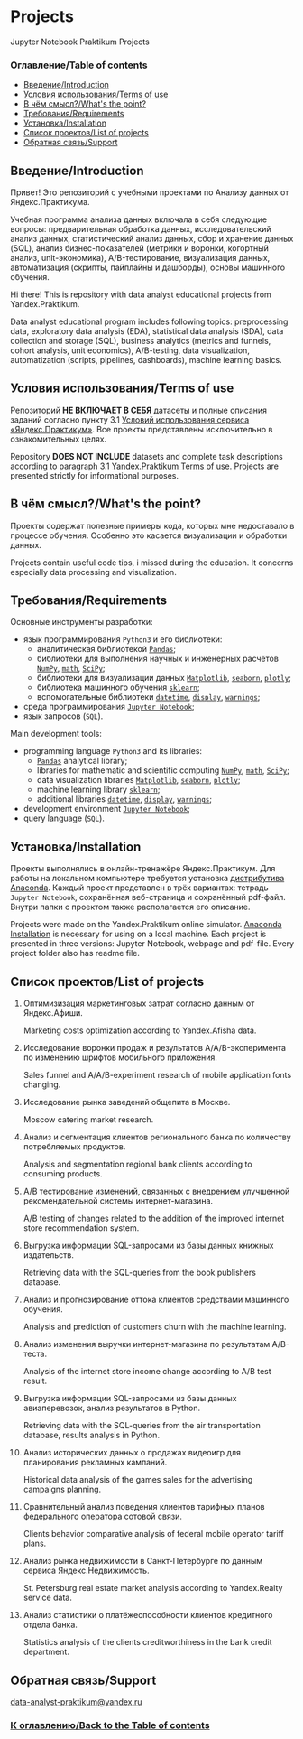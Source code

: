 # Projects
Jupyter Notebook Praktikum Projects

### Оглавление/Table of contents<a class="anchor" id="contents"></a>
* [Введение/Introduction](#chapter1)
* [Условия использования/Terms of use](#chapter2)
* [В чём смысл?/What's the point?](#chapter3)
* [Требования/Requirements](#chapter4)
* [Установка/Installation](#chapter5)
* [Список проектов/List of projects](#chapter6)
* [Обратная связь/Support](#chapter7)

## Введение/Introduction<a class="anchor" id="chapter1"></a>
Привет! Это репозиторий с учебными проектами по Анализу данных от Яндекс.Практикума.

Учебная программа анализа данных включала в себя следующие вопросы: предварительная обработка данных, исследовательский анализ данных, статистический анализ данных, сбор и хранение данных (SQL), анализ бизнес-показателей (метрики и воронки, когортный анализ, unit-экономика), A/B-тестирование, визуализация данных, автоматизация (скрипты, пайплайны и дашборды), основы машинного обучения.

Hi there! This is repository with data analyst educational projects from Yandex.Praktikum.

Data analyst educational program includes following topics: preprocessing data, exploratory data analysis (EDA), statistical data analysis (SDA), data collection and storage (SQL), business analytics (metrics and funnels, cohort analysis, unit economics), A/B-testing, data visualization, automatization (scripts, pipelines, dashboards), machine learning basics.

## Условия использования/Terms of use<a class="anchor" id="chapter2"></a>
Репозиторий **НЕ ВКЛЮЧАЕТ В СЕБЯ** датасеты и полные описания заданий согласно пункту 3.1 [Условий использования сервиса «Яндекс.Практикум»](https://yandex.ru/legal/praktikum_termsofuse/). Все проекты представлены исключительно в ознакомительных целях.

Repository **DOES NOT INCLUDE** datasets and complete task descriptions according to paragraph 3.1 [Yandex.Praktikum Terms of use](https://yandex.ru/legal/praktikum_termsofuse/). Projects are presented strictly for informational purposes.

## В чём смысл?/What's the point?<a class="anchor" id="chapter3"></a>
Проекты содержат полезные примеры кода, которых мне недоставало в процессе обучения. Особенно это касается визуализации и обработки данных.

Projects contain useful code tips, i missed during the education. It concerns especially data processing and visualization.

## Требования/Requirements<a class="anchor" id="chapter4"></a>
Основные инструменты разработки:
- язык программирования `Python3` и его библиотеки:
	- аналитическая библиотекой [`Pandas`](https://pandas.pydata.org/);
	- библиотеки для выполнения научных и инженерных расчётов [`NumPy`](http://www.numpy.org/), [`math`](https://docs.python.org/3/library/math.html), [`SciPy`](https://www.scipy.org/);
	- библиотеки для визуализации данных [`Matplotlib`](https://matplotlib.org/), [`seaborn`](https://seaborn.pydata.org/), [`plotly`](https://plotly.com/python/);
	- библиотека машинного обучения [`sklearn`](https://www.sklearn.org/);
	- вспомогательные библиотеки [`datetime`](https://docs.python.org/3/library/datetime.html), [`display`](https://ipython.org/ipython-doc/3/api/generated/IPython.display.html), [`warnings`](https://docs.python.org/3/library/warnings.html);
- среда программирования [`Jupyter Notebook`](https://jupyter.org/);
- язык запросов (`SQL`).

Main development tools:
- programming language `Python3` and its libraries:
	- [`Pandas`](https://pandas.pydata.org/) analytical library;
	- libraries for mathematic and scientific computing [`NumPy`](http://www.numpy.org/), [`math`](https://docs.python.org/3/library/math.html), [`SciPy`](https://www.scipy.org/);
	- data visualization libraries [`Matplotlib`](https://matplotlib.org/), [`seaborn`](https://seaborn.pydata.org/), [`plotly`](https://plotly.com/python/);
	- machine learning library [`sklearn`](https://www.sklearn.org/);
	- additional libraries [`datetime`](https://docs.python.org/3/library/datetime.html), [`display`](https://ipython.org/ipython-doc/3/api/generated/IPython.display.html), [`warnings`](https://docs.python.org/3/library/warnings.html);
- development environment [`Jupyter Notebook`](https://jupyter.org/);
- query language (`SQL`).

## Установка/Installation<a class="anchor" id="chapter5"></a>
Проекты выполнялись в онлайн-тренажёре Яндекс.Практикум. Для работы на локальном компьютере требуется установка [дистрибутива Anaconda](https://www.anaconda.com/distribution/). Каждый проект представлен в трёх вариантах: тетрадь `Jupyter Notebook`, сохранённая веб-страница и сохранённый pdf-файл. Внутри папки с проектом также располагается его описание.

Projects were made on the Yandex.Praktikum online simulator. [Anaconda Installation](https://www.anaconda.com/distribution/) is necessary for using on a local machine. Each project is presented in three versions: Jupyter Notebook, webpage and pdf-file. Every project folder also has readme file.

## Список проектов/List of projects<a class="anchor" id="chapter6"></a>
1. Оптимизизация маркетинговых затрат согласно данным от Яндекс.Афиши.

	Marketing costs optimization according to Yandex.Afisha data.

2. Исследование воронки продаж и результатов A/A/B-эксперимента по изменению шрифтов мобильного приложения.

	Sales funnel and A/A/B-experiment research of mobile application fonts changing.

3. Исследование рынка заведений общепита в Москве.

	Moscow catering market research.

4. Анализ и сегментация клиентов регионального банка по количеству потребляемых продуктов.

	Analysis and segmentation regional bank clients according to consuming products.

5. A/B тестирование изменений, связанных с внедрением улучшенной рекомендательной системы интернет-магазина.

	A/B testing of changes related to the addition of the improved internet store recommendation system.

6. Выгрузка информации SQL-запросами из базы данных книжных издательств.

	Retrieving data with the SQL-queries from the book publishers database.

7. Анализ и прогнозирование оттока клиентов средствами машинного обучения.

	Analysis and prediction of customers churn with the machine learning.

8. Анализ изменения выручки интернет-магазина по результатам A/B-теста.

	Analysis of the internet store income change according to A/B test result.

9. Выгрузка информации SQL-запросами из базы данных авиаперевозок, анализ результатов в Python.

	Retrieving data with the SQL-queries from the air transportation database, results analysis in Python.

10. Анализ исторических данных о продажах видеоигр для планирования рекламных кампаний.

	Historical data analysis of the games sales for the advertising campaigns planning.

11. Сравнительный анализ поведения клиентов тарифных планов федерального оператора сотовой связи.

	Clients behavior сomparative analysis of federal mobile operator tariff plans.

12. Анализ рынка недвижимости в Санкт-Петербурге по данным сервиса Яндекс.Недвижимость.

	St. Petersburg real estate market analysis according to Yandex.Realty service data.

13. Анализ статистики о платёжеспособности клиентов кредитного отдела банка.

	Statistics analysis of the clients creditworthiness in the bank credit department.

## Обратная связь/Support<a class="anchor" id="#chapter7"></a>

data-analyst-praktikum@yandex.ru

### [К оглавлению/Back to the Table of contents](#contents)
